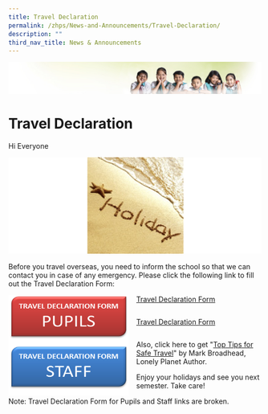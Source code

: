 ```yaml
---
title: Travel Declaration
permalink: /zhps/News-and-Announcements/Travel-Declaration/
description: ""
third_nav_title: News & Announcements
---
```

![](/images/Banner.jpg)

# Travel Declaration

Hi Everyone

![](/images/Travel.png)

Before you travel overseas, you need to inform the school so that we can contact you in case of any emergency. Please click the following link to fill out the Travel Declaration Form:

<img src="/images/PUPIL.png" style="width:240px;height:100px;margin-right:15px;" align = "left">

[Travel Declaration Form](https://docs.google.com/forms/d/1cROxxaRG6HMc1Ksr1cA9G3BkVFnd8a37EQ84xdOo04U/viewform?formkey=dGI0QkpiZUtiYXpIT2doZGV6eFdSbkE6MQ#gid=0)


```

```


<img src="/images/STAFF.png" style="width:240px;height:100px;margin-right:15px;" align = "left">

[Travel Declaration Form](https://docs.google.com/forms/d/1Mqfi7D7icWoSapq1kGEZbcQXjrOpWkhOmIN9PWDOBx0/viewform?formkey=dDlNbDNHYnVLMHdyNzUtRG5uamNpRGc6MA#gid=0)

```

```
Also, click here to get "[Top Tips for Safe Travel](http://www.lonelyplanet.com/asia/travel-tips-and-articles/76192)" by Mark Broadhead, Lonely Planet Author.

Enjoy your holidays and see you next semester. Take care!

Note: Travel Declaration Form for Pupils and Staff links are broken. 